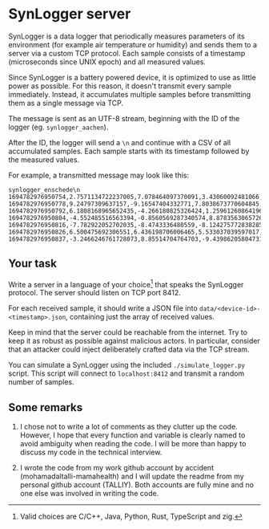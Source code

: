 # SynLogger server

SynLogger is a data logger that periodically measures parameters of its environment (for example air temperature or humidity) and sends them to a server via a custom TCP protocol. Each sample consists of a timestamp (microseconds since UNIX epoch) and all measured values.

Since SynLogger is a battery powered device, it is optimized to use as little power as possible. For this reason, it doesn't transmit every sample immediately. Instead, it accumulates multiple samples before transmitting them as a single message via TCP.

The message is sent as an UTF-8 stream, beginning with the ID of the logger (eg. `synlogger_aachen`).

After the ID, the logger will send a `\n` and continue with a CSV of all accumulated samples. Each sample starts with its timestamp followed by the measured values.

For example, a transmitted message may look like this:

```
synlogger_enschede\n
1694782976950754,2.7571134722237005,7.078464097370091,3.43060092481066,-0.8998320431792006\n
1694782976950778,9.24797309637157,-9.16547404332771,7.8038673770604845,-7.940538726952524\n
1694782976950792,6.1808168965652435,-4.266180825326424,1.2596126086419641,8.820806855274128\n
1694782976950804,-4.552485516563394,-0.8560569287340574,8.878356306572634,2.751407605259459\n
1694782976950816,-7.782922052702035,-8.4743336480559,-8.124275772838285,-2.767851504478145\n
1694782976950826,6.500475692306551,6.436198706006465,5.533037039597017,-5.709894367845044\n
1694782976950837,-3.2466246761728073,8.85514704764703,-9.439862058047314,1.0139187593653496\n
```

## Your task

Write a server in a language of your choice[^1] that speaks the SynLogger protocol. The server should listen on TCP port 8412.

For each received sample, it should write a JSON file into `data/<device-id>-<timestamp>.json`, containing just the array of received values.

Keep in mind that the server could be reachable from the internet. Try to keep it as robust as possible against malicious actors. In particular, consider that an attacker could inject deliberately crafted data via the TCP stream.

You can simulate a SynLogger using the included `./simulate_logger.py` script. This script will connect to `localhost:8412` and transmit a random number of samples.

[^1]: Valid choices are C/C++, Java, Python, Rust, TypeScript and zig.

## Some remarks

1. I chose not to write a lot of comments as they clutter up the code. However, I hope that every function and variable is clearly named to avoid ambiguity when reading the code. I will be more than happy to discuss my code in the technical interview.

2. I wrote the code from my work github account by accident (mohamadaltalli-mamahealth) and I will update the readme from my personal github account (TALLIY). Both accounts are fully mine and no one else was involved in writing the code.
